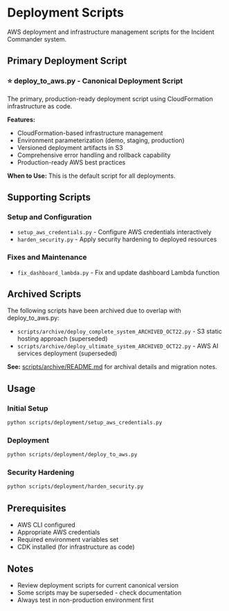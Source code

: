 # Deployment Scripts

AWS deployment and infrastructure management scripts for the Incident Commander system.

## Primary Deployment Script

### ⭐ **deploy_to_aws.py** - Canonical Deployment Script
The primary, production-ready deployment script using CloudFormation infrastructure as code.

**Features:**
- CloudFormation-based infrastructure management
- Environment parameterization (demo, staging, production)
- Versioned deployment artifacts in S3
- Comprehensive error handling and rollback capability
- Production-ready AWS best practices

**When to Use:** This is the default script for all deployments.

## Supporting Scripts

### Setup and Configuration
- `setup_aws_credentials.py` - Configure AWS credentials interactively
- `harden_security.py` - Apply security hardening to deployed resources

### Fixes and Maintenance
- `fix_dashboard_lambda.py` - Fix and update dashboard Lambda function

## Archived Scripts

The following scripts have been archived due to overlap with deploy_to_aws.py:
- `scripts/archive/deploy_complete_system_ARCHIVED_OCT22.py` - S3 static hosting approach (superseded)
- `scripts/archive/deploy_ultimate_system_ARCHIVED_OCT22.py` - AWS AI services deployment (superseded)

**See:** [scripts/archive/README.md](../archive/README.md) for archival details and migration notes.

## Usage

### Initial Setup
```bash
python scripts/deployment/setup_aws_credentials.py
```

### Deployment
```bash
python scripts/deployment/deploy_to_aws.py
```

### Security Hardening
```bash
python scripts/deployment/harden_security.py
```

## Prerequisites
- AWS CLI configured
- Appropriate AWS credentials
- Required environment variables set
- CDK installed (for infrastructure as code)

## Notes
- Review deployment scripts for current canonical version
- Some scripts may be superseded - check documentation
- Always test in non-production environment first
